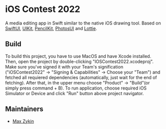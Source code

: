 #  iOS Contest 2022

<p>
  A media editing app in Swift similar to the native iOS drawing tool. Based on <a href="https://developer.apple.com/xcode/swiftui/">SwiftUI</a>, <a href="https://developer.apple.com/documentation/uikit/">UIKit</a>, <a href="https://developer.apple.com/documentation/pencilkit/">PencilKit</a>, <a href="https://developer.apple.com/documentation/photokit/">PhotosUI</a> and <a href="https://github.com/airbnb/lottie-ios/">Lottie</a>.
</p>

## Build

To build this project, you have to use MacOS and have Xcode installed.
Then, open the project by double-clicking "IOSContest2022.xcodeproj".
Make sure you've signed it with your Team's signification ("iOSContest2022" -> "Signing & Capabilities" -> Choose your "Team") and fetched all requiered dependencies (automatically, just wait for the end of fetching). 
After that, in the upper menu choose "Product" -> "Build"(or simply press command + B). To run application, choose required iOS Simulator or Device and click "Run" button above project navigator.

## Maintainers

- [Max Zykin](https://github.com/SanchezMax)
